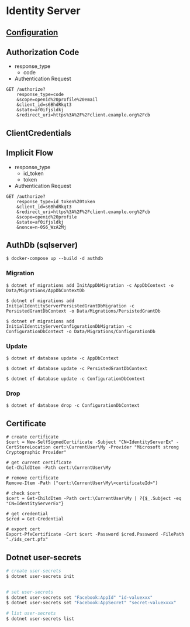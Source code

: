 # Identity Server

## [Configuration](https://localhost:5000/.well-known/openid-configuration)

## Authorization Code

- response_type
  - code
- Authentication Request
```url
GET /authorize?
    response_type=code
    &scope=openid%20profile%20email
    &client_id=s6BhdRkqt3
    &state=af0ifjsldkj
    &redirect_uri=https%3A%2F%2Fclient.example.org%2Fcb
```

## ClientCredentials

## Implicit Flow

- response_type
  - id_token
  - token
- Authentication Request
```url
GET /authorize?
    response_type=id_token%20token
    &client_id=s6BhdRkqt3
    &redirect_uri=https%3A%2F%2Fclient.example.org%2Fcb
    &scope=openid%20profile
    &state=af0ifjsldkj
    &nonce=n-0S6_WzA2Mj
```
## AuthDb (sqlserver) 

    $ docker-compose up --build -d authdb

### Migration

    $ dotnet ef migrations add InitAppDbMigration -c AppDbContext -o Data/Migrations/AppDbContextDb

    $ dotnet ef migrations add InitialIdentityServerPersistedGrantDbMigration -c PersistedGrantDbContext -o Data/Migrations/PersistedGrantDb

    $ dotnet ef migrations add InitialIdentityServerConfigurationDbMigration -c ConfigurationDbContext -o Data/Migrations/ConfigurationDb

### Update

    $ dotnet ef database update -c AppDbContext

    $ dotnet ef database update -c PersistedGrantDbContext

    $ dotnet ef database update -c ConfigurationDbContext

### Drop

    $ dotnet ef database drop -c ConfigurationDbContext

## Certificate

```powshell
# create certificate
$cert = New-SelfSignedCertificate -Subject "CN=IdentityServerEx" -CertStoreLocation cert:\CurrentUser\My -Provider "Microsoft strong Cryptographic Provider"

# get current certificate
Get-ChildItem -Path cert:\CurrentUser\My

# remove certificate 
Remove-Item -Path ("cert:\CurrentUser\My\<certificateId>")

# check $cert
$cert = Get-ChildItem -Path cert:\CurrentUser\My | ?{$_.Subject -eq "CN=IdentityServerEx"}

# get credential
$cred = Get-Credential

# export cert
Export-PfxCertificate -Cert $cert -Password $cred.Password -FilePath "./ids_cert.pfx"

```
## Dotnet user-secrets
```bash
# create user-secrets
$ dotnet user-secrets init


# set user-secrets
$ dotnet user-secrets set "Facebook:AppId" "id-valuexxx"
$ dotnet user-secrets set "Facebook:AppSecret" "secret-valuexxxx"

# list user-secrets
$ dotnet user-secrets list
```